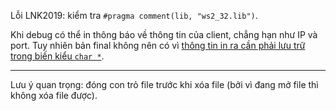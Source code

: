 Lỗi LNK2019: kiểm tra `#pragma comment(lib, "ws2_32.lib")`.

Khi debug có thể in thông báo về thông tin của client, chẳng hạn như IP và port. Tuy nhiên bản final không nên có vì [thông tin in ra cần phải lưu trữ trong biến kiểu `char *`](https://stackoverflow.com/questions/21620752/display-a-variable-in-messagebox-c).

___

Lưu ý quan trọng: đóng con trỏ file trước khi xóa file (bởi vì đang mở file thì không xóa file được).
